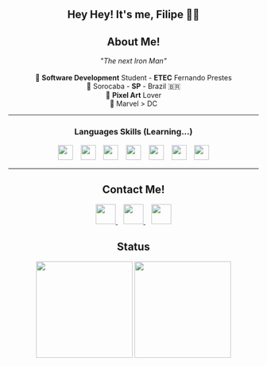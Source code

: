 <h2 align="center">Hey Hey! It's me, Filipe 👋🤓</h2>

<h2 align="center">About Me!</h2>
<div align="center">
<i>"The next Iron Man"</i> <br><br>
🏫 <b>Software Development</b> Student - <b>ETEC</b> Fernando Prestes <br>
📍 Sorocaba - <b>SP</b> - Brazil 🇧🇷 <br>
👾 <b>Pixel Art</b> Lover <br>
🤖 Marvel > DC <br>
</div>
 
<hr>
<h3 align="center">Languages Skills (Learning...)</h2>
<p align="center">
 <img src="https://img.shields.io/badge/-Python-14354C?style=flat&logo=python&logoColor=white" height=30> &nbsp;&nbsp; <img src="https://img.shields.io/badge/-PHP-6495ED?style=flat&logo=php&logoColor=white" height=30> &nbsp;&nbsp; <img src="https://img.shields.io/badge/-PostgreSQL-6495ED?style=flat&logo=postgresql&logoColor=white" height=30> &nbsp;&nbsp; <img src="https://img.shields.io/badge/-HTML-FF7F50?style=flat&logo=html5&logoColor=white" height=30> &nbsp;&nbsp; <img src="https://img.shields.io/badge/-CSS-1E90FF?style=flat&logo=css3&logoColor=white" height=30> &nbsp;&nbsp; <img src="https://img.shields.io/badge/-JavaScript-323330?style=flat&logo=javascript&logoColor=F7DF1E" height=30> &nbsp;&nbsp; <img src="https://img.shields.io/badge/-Node.js-43853D?style=flat&logo=node.js&logoColor=white" height=30>
</p>
<hr>

<h2 align="center">Contact Me!</h2>
<p align="center">
 <a href="https://www.linkedin.com/in/devlipe/" rel="nofollow">
  <img src="https://img.shields.io/badge/linkedin-%230077B5.svg?&style=for-the-badge&logo=linkedin&logoColor=white" height=40>
 </a>
 &nbsp;&nbsp;
 <a href="https://www.instagram.com/lip__ee_/" rel="nofollow">
  <img src="https://img.shields.io/badge/instagram-%23E4405F.svg?&style=for-the-badge&logo=instagram&logoColor=white" height=40>
 </a>
 &nbsp;&nbsp;
 <a href="https://twitter.com/dev_lipe" rel="nofollow">
  <img src="https://img.shields.io/badge/Twitter-1DA1F2?style=for-the-badge&logo=twitter&logoColor=white" height=40>
 </a>
</p>

<h2 align="center">Status</h2>
<p align="center">
 <img height="194em" src="https://github-readme-stats.vercel.app/api?username=Lip-ee&show_icons=true&hide_border=true&&count_private=true&include_all_commits=true&theme=dark" />
 <img height="194em" src="https://github-readme-stats.vercel.app/api/top-langs/?hide_border=true&username=Lip-ee&layout=compact&langs_count=16&theme=dark"/>
</p>
